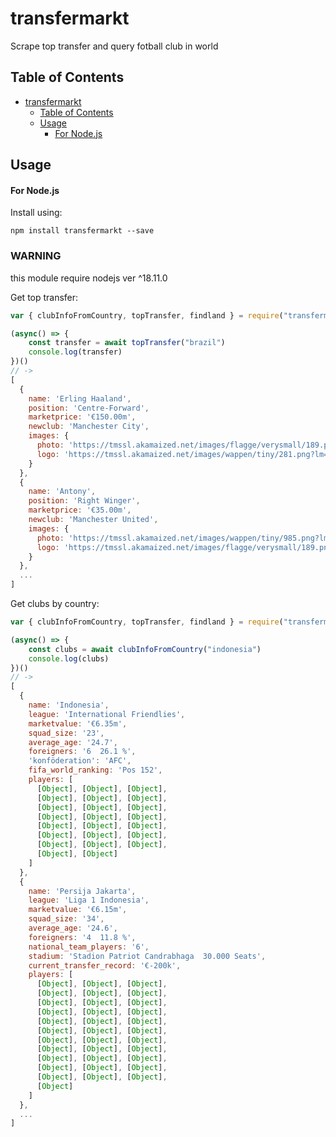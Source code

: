 # transfermarkt

Scrape top transfer and query fotball club in world

## Table of Contents

- [transfermarkt](#transfermarkt)
  - [Table of Contents](#table-of-contents)
  - [Usage](#usage)
    - [For Node.js](#for-nodejs)

## Usage

#### For Node.js

Install using:

```shell
npm install transfermarkt --save
```

### WARNING

this module require nodejs ver ^18.11.0

Get top transfer:

```javascript
var { clubInfoFromCountry, topTransfer, findland } = require("transfermarkt");

(async() => {
    const transfer = await topTransfer("brazil")
    console.log(transfer)
})()
// ->
[
  {
    name: 'Erling Haaland',
    position: 'Centre-Forward',
    marketprice: '€150.00m',
    newclub: 'Manchester City',
    images: {
      photo: 'https://tmssl.akamaized.net/images/flagge/verysmall/189.png?lm=1520611569',
      logo: 'https://tmssl.akamaized.net/images/wappen/tiny/281.png?lm=1467356331'
    }
  },
  {
    name: 'Antony',
    position: 'Right Winger',
    marketprice: '€35.00m',
    newclub: 'Manchester United',
    images: {
      photo: 'https://tmssl.akamaized.net/images/wappen/tiny/985.png?lm=1457975903',
      logo: 'https://tmssl.akamaized.net/images/flagge/verysmall/189.png?lm=1520611569'
    }
  },
  ...
]
```

Get clubs by country:

```javascript
var { clubInfoFromCountry, topTransfer, findland } = require("transfermarkt");

(async() => {
    const clubs = await clubInfoFromCountry("indonesia")
    console.log(clubs)
})()
// ->
[
  {
    name: 'Indonesia',
    league: 'International Friendlies',
    marketvalue: '€6.35m',
    squad_size: '23',
    average_age: '24.7',
    foreigners: '6  26.1 %',
    'konföderation': 'AFC',
    fifa_world_ranking: 'Pos 152',
    players: [
      [Object], [Object], [Object],
      [Object], [Object], [Object],
      [Object], [Object], [Object],
      [Object], [Object], [Object],
      [Object], [Object], [Object],
      [Object], [Object], [Object],
      [Object], [Object], [Object],
      [Object], [Object]
    ]
  },
  {
    name: 'Persija Jakarta',
    league: 'Liga 1 Indonesia',
    marketvalue: '€6.15m',
    squad_size: '34',
    average_age: '24.6',
    foreigners: '4  11.8 %',
    national_team_players: '6',
    stadium: 'Stadion Patriot Candrabhaga  30.000 Seats',
    current_transfer_record: '€-200k',
    players: [
      [Object], [Object], [Object],
      [Object], [Object], [Object],
      [Object], [Object], [Object],
      [Object], [Object], [Object],
      [Object], [Object], [Object],
      [Object], [Object], [Object],
      [Object], [Object], [Object],
      [Object], [Object], [Object],
      [Object], [Object], [Object],
      [Object], [Object], [Object],
      [Object], [Object], [Object],
      [Object]
    ]
  },
  ...
]
```